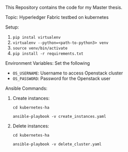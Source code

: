 This Repository contains the code for my Master thesis.

Topic: Hyperledger Fabric testbed on kubernetes

Setup:
1. `pip instal virtualenv`
2. `virtualenv --python=<path-to-python3> venv`
3. `source venv/bin/activate`
4. `pip install -r requirements.txt`

Environment Variables: Set the following
* `OS_USERNAME`: Username to access Openstack cluster
* `OS_PASSWORD`: Password for the Openstack user 

Ansible Commands:
1. Create instances:
    
    `cd kubernetes-ha`
    
    `ansible-playbook -v create_instances.yaml`
2. Delete instances:
    
    `cd kubernetes-ha`
    
    `ansible-playbook -v delete_cluster.yaml`
